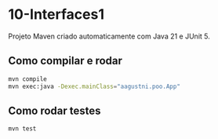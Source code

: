 # 10-Interfaces1

Projeto Maven criado automaticamente com Java 21 e JUnit 5.

## Como compilar e rodar

```bash
mvn compile
mvn exec:java -Dexec.mainClass="aagustni.poo.App"
```

## Como rodar testes

```bash
mvn test
```

